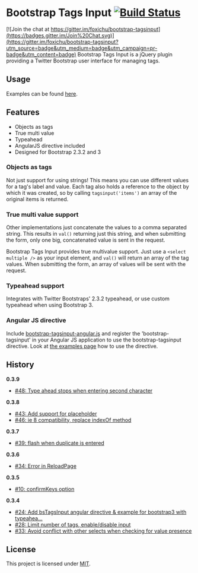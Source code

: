 # Bootstrap Tags Input [![Build Status](https://travis-ci.org/TimSchlechter/bootstrap-tagsinput.png?branch=master)](https://travis-ci.org/TimSchlechter/bootstrap-tagsinput)

[![Join the chat at https://gitter.im/foxichu/bootstrap-tagsinput](https://badges.gitter.im/Join%20Chat.svg)](https://gitter.im/foxichu/bootstrap-tagsinput?utm_source=badge&utm_medium=badge&utm_campaign=pr-badge&utm_content=badge)
Bootstrap Tags Input is a jQuery plugin providing a Twitter Bootstrap user interface for managing tags.

## Usage
Examples can be found [here](http://timschlechter.github.com/bootstrap-tagsinput/examples/).

## Features
* Objects as tags
* True multi value
* Typeahead
* AngularJS directive included
* Designed for Bootstrap 2.3.2 and 3

### Objects as tags
Not just support for using strings! This means you can use different values
for a tag's label and value. Each tag also holds a reference to the object
by which it was created, so by calling <code>tagsinput('items')</code> an
array of the original items is returned.
  
### True multi value support
Other implementations just concatenate the values to a comma separated string.
This results in <code>val()</code> returning just this string, and when
submitting the form, only one big, concatenated value is sent in the request.

Bootstrap Tags Input provides true multivalue support. Just use a 
<code>&lt;select multiple /&gt;</code> as your input element, and 
<code>val()</code> will return an array of the tag values. When submitting the
form, an array of values will be sent with the request.

### Typeahead support
Integrates with Twitter Bootstraps' 2.3.2 typeahead, or use custom typeahead when using Bootstrap 3.

### Angular JS directive
Include [bootstrap-tagsinput-angular.js](https://github.com/TimSchlechter/bootstrap-tagsinput/blob/master/src/bootstrap-tagsinput-angular.js) and register the 'bootstrap-tagsinput' in your Angular JS application to use the bootstrap-tagsinput directive. Look at [the examples page](http://timschlechter.github.io/bootstrap-tagsinput/examples/#angular) how to use the directive.

## History

__0.3.9__
* [#48: Type ahead stops when entering second character](https://github.com/TimSchlechter/bootstrap-tagsinput/issues/48)

__0.3.8__
* [#43: Add support for placeholder](https://github.com/TimSchlechter/bootstrap-tagsinput/pull/43)
* [#46: ie 8 compatibility, replace indexOf method](https://github.com/TimSchlechter/bootstrap-tagsinput/pull/46)

__0.3.7__
* [#39: flash when duplicate is entered](https://github.com/TimSchlechter/bootstrap-tagsinput/issues/39)

__0.3.6__

* [#34: Error in ReloadPage](https://github.com/TimSchlechter/bootstrap-tagsinput/issues/34)

__0.3.5__

* [#10: confirmKeys option](https://github.com/TimSchlechter/bootstrap-tagsinput/issues/10)

__0.3.4__

* [#24: Add bsTagsInput angular directive & example for bootstrap3 with typeahea...](https://github.com/TimSchlechter/bootstrap-tagsinput/pull/24)
* [#28: Limit number of tags, enable/disable input](https://github.com/TimSchlechter/bootstrap-tagsinput/pull/28)
* [#33: Avoid conflict with other selects when checking for value presence](https://github.com/TimSchlechter/bootstrap-tagsinput/pull/33)

## License
This project is licensed under [MIT](https://raw.github.com/TimSchlechter/bootstrap-tagsinput/master/LICENSE "Read more about the MIT license").